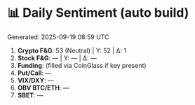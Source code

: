 # 📊 Daily Sentiment (auto build)
Generated: 2025-09-19 08:59 UTC

1) **Crypto F&G**: 53 (Neutral) | Y: 52 | Δ: 1
2) **Stock F&G**: — | Y: — | Δ: —
3) **Funding**: (filled via CoinGlass if key present)
4) **Put/Call**: —
5) **VIX/DXY**: —
6) **OBV BTC/ETH**: —
7) **SBET**: —
